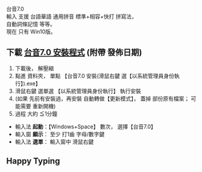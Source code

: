 台音7.0    
輸入 支援 台語華語 通用拼音 標準+相容+快打 拼寫法，  
自動詞條記憶 等等。  
現在 只有 Win10版。  


<!--big> 下載  <a href="di%E5%8F%B0%E9%9F%B37.0%E5%AE%89%E8%A3%9DWindows%E7%89%88_20200819.zip" download>台音7.0 安裝程式</a> </big-->

## 下載  <a href="di%E5%8F%B0%E9%9F%B37.0%E5%AE%89%E8%A3%9DWindows%E7%89%88_20200819.zip" download>台音7.0 安裝程式</a> (附帶 發佈日期)

<!--a id="raw-url" href="di%E5%8F%B0%E9%9F%B37.0%E5%AE%89%E8%A3%9DWindows%E7%89%88_20200819.zip">Download File 3</a-->


1. 下載後， 解壓縮  
2. 點進 資料夾， 單點 【台音7.0 安裝(滑鼠右鍵 選【以系統管理員身份執行】).exe】
3. 滑鼠右鍵 選單選 【以系統管理員身份執行】 執行安裝
4. (如果 先前有安裝過，再安裝 自動轉做【更新模式】， 蓋掉 部份原有檔案； 可能需要 重新開機)
5. 過程 大約 ≦1分鐘
  
  
- 輸入法 **起動**：【Windows+Space】 數次， 選擇【台音7.0】
- 輸入窗 **顯示**： 至少 打1齒 字母/數字鍵
- 輸入法 **選單**： 輸入窗中 滑鼠右鍵

## **Happy Typing**


<!--
以下參考
-->

<!--
good tutorial for GitHub pages (8::39)
https://www.youtube.com/watch?v=BA_c3bGQXlQ
-->


<!-- 
theme: jekyll-theme-cayman
github:
  is_project_page: false
-->
<!-- 
theme: jekyll-theme-cayman
github:
  is_project_page: false
show_downloads: true
-->

<!-- 
You can use the [editor on GitHub](https://github.com/izgang/daiim7.0/edit/master/README.md) to maintain and preview the content for your website in Markdown files.

Whenever you commit to this repository, GitHub Pages will run [Jekyll](https://jekyllrb.com/) to rebuild the pages in your site, from the content in your Markdown files.

### Markdown

Markdown is a lightweight and easy-to-use syntax for styling your writing. It includes conventions for

```markdown
Syntax highlighted code block

# Header 1
## Header 2
### Header 3

- Bulleted
- List

1. Numbered
2. List

**Bold** and _Italic_ and `Code` text


[Link](url) and ![Image](src)
```




For more details see [GitHub Flavored Markdown](https://guides.github.com/features/mastering-markdown/).

### Jekyll Themes

Your Pages site will use the layout and styles from the Jekyll theme you have selected in your [repository settings](https://github.com/izgang/daiim7.0/settings). The name of this theme is saved in the Jekyll `_config.yml` configuration file.
-->

